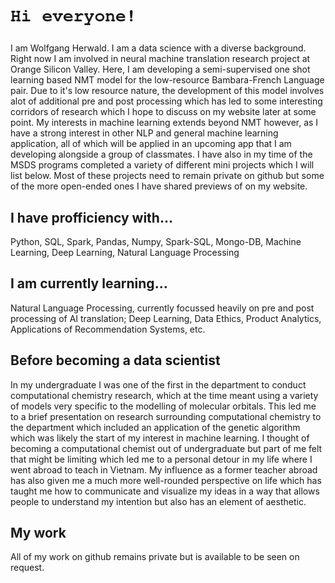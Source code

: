 
# <p style="font-family:'FreeMono'">Hi everyone!</p>




I am Wolfgang Herwald.  I am a data science with a diverse background.  Right now I am involved in neural machine translation research project at Orange Silicon Valley.  Here, I am developing a semi-supervised one shot learning based NMT model for the low-resource Bambara-French Language pair.  Due to it's low resource nature, the development of this model involves alot of additional pre and post processing which has led to some interesting corridors of research which I hope to discuss on my website later at some point.   My interests in machine learning extends beyond NMT however, as I have a strong interest in other NLP and general machine learning application, all of which will be applied in an upcoming app that I am developing alongside a group of classmates.  I have also in my time of the MSDS programs completed a variety of different mini projects which I will list below.  Most of these projects need to remain private on github but some of the more open-ended ones I have shared previews of on my website.

## I have profficiency with...
Python, SQL, Spark, Pandas, Numpy, Spark-SQL, Mongo-DB, Machine Learning, Deep Learning, Natural Language Processing  </br>

## I am currently learning...
Natural Language Processing, currently focussed heavily on pre and post processing of AI translation; Deep Learning, Data Ethics, Product Analytics, Applications of Recommendation Systems, etc.

## Before becoming a data scientist
In my undergraduate I was one of the first in the department to conduct computational chemistry research, which at the time meant using a variety of models very specific to the modelling of molecular orbitals.  This led me to a brief presentation on research surrounding computational chemistry to the department which included an application of the genetic algorithm which was likely the start of my interest in machine learning. I thought of becoming a computational chemist out of undergraduate but part of me felt that might be limiting which led me to a personal detour in my life where I went abroad to teach in Vietnam.  My influence as a former teacher abroad has also given me a much more well-rounded perspective on life which has taught me how to communicate and visualize my ideas in a way that allows people to understand my intention but also has an element of aesthetic. 

## My work
All of my work on github remains private but is available to be seen on request.  

